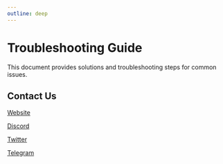 ```yaml
---
outline: deep
---
```


# Troubleshooting Guide

This document provides solutions and troubleshooting steps for common issues.

## Contact Us

[Website](https://fountainhead.land/)

[Discord](https://discord.com/invite/RDUwDMtbPd)

[Twitter](https://x.com/Fountainhead_zh)

[Telegram](https://t.me/SW5reQ) 